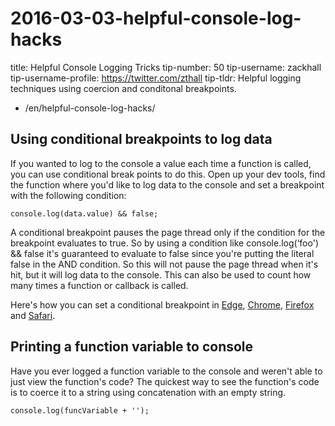 # 2016-03-03-helpful-console-log-hacks

title: Helpful Console Logging Tricks tip-number: 50 tip-username: zackhall tip-username-profile: https://twitter.com/zthall tip-tldr: Helpful logging techniques using coercion and conditonal breakpoints.

- /en/helpful-console-log-hacks/

## Using conditional breakpoints to log data

If you wanted to log to the console a value each time a function is called, you can use conditional break points to do this. Open up your dev tools, find the function where you'd like to log data to the console and set a breakpoint with the following condition:

```
console.log(data.value) && false;
```

A conditional breakpoint pauses the page thread only if the condition for the breakpoint evaluates to true. So by using a condition like console.log(‘foo') && false it's guaranteed to evaluate to false since you're putting the literal false in the AND condition. So this will not pause the page thread when it's hit, but it will log data to the console. This can also be used to count how many times a function or callback is called.

Here's how you can set a conditional breakpoint in [Edge](https://dev.windows.com/en-us/microsoft-edge/platform/documentation/f12-devtools-guide/debugger/#setting-and-managing-breakpoints), [Chrome](https://developer.chrome.com/devtools/docs/javascript-debugging#breakpoints), [Firefox](https://developer.mozilla.org/en-US/docs/Tools/Debugger/How_to/Set_a_conditional_breakpoint) and [Safari](https://developer.apple.com/library/mac/documentation/AppleApplications/Conceptual/Safari_Developer_Guide/Debugger/Debugger.html).

## Printing a function variable to console

Have you ever logged a function variable to the console and weren't able to just view the function's code? The quickest way to see the function's code is to coerce it to a string using concatenation with an empty string.

```
console.log(funcVariable + '');
```
